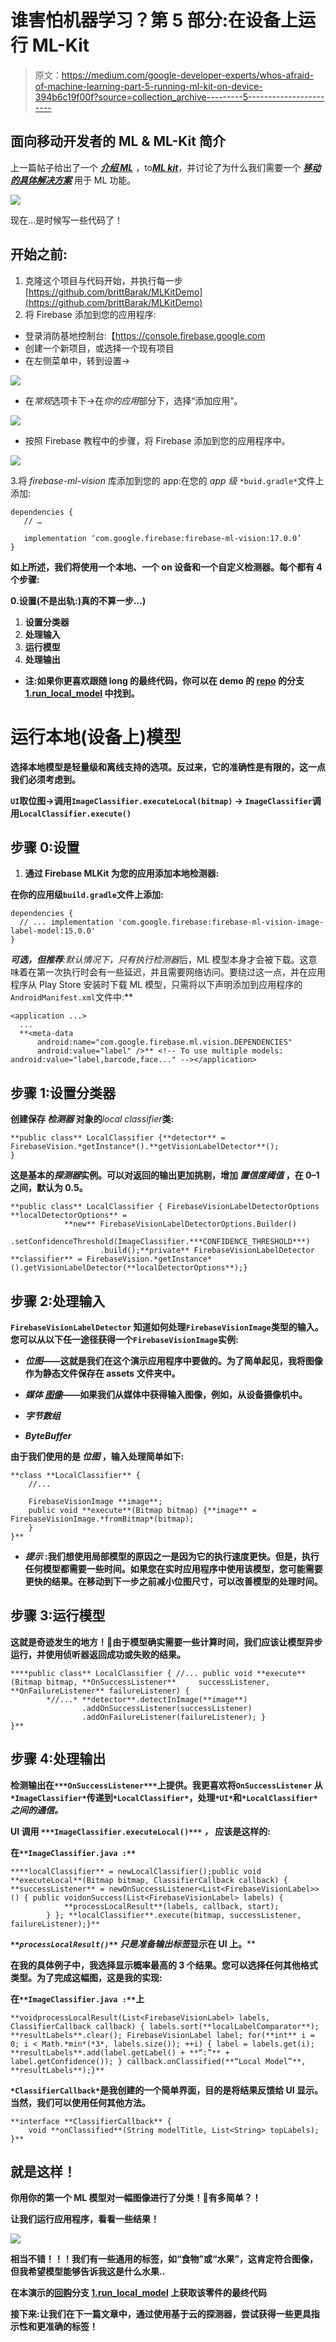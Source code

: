 # 谁害怕机器学习？第 5 部分:在设备上运行 ML-Kit

> 原文：<https://medium.com/google-developer-experts/whos-afraid-of-machine-learning-part-5-running-ml-kit-on-device-394b6c19f00f?source=collection_archive---------5----------------------->

## 面向移动开发者的 ML & ML-Kit 简介

上一篇帖子给出了一个 [***介绍 ML***](/google-developer-experts/https-medium-com-britt-barak-whos-afraid-of-ml-part1-e464264c3cf0) ，to[***ML kit***](/google-developer-experts/whos-afraid-of-machine-learning-part-4-going-mobile-ml-kit-why-how-200f245ef8f8)，并讨论了为什么我们需要一个 [***移动的具体解决方案***](/google-developer-experts/whos-afraid-of-machine-learning-part-4-going-mobile-ml-kit-why-how-200f245ef8f8) 用于 ML 功能。

![](img/83f93e67ce315008de73254724b90cfa.png)

现在…是时候写一些代码了！

## 开始之前:

1.  克隆这个项目与代码开始，并执行每一步[https://github.com/brittBarak/MLKitDemo](https://github.com/brittBarak/MLKitDemo)
2.  将 Firebase 添加到您的应用程序:

*   登录消防基地控制台:【https://console.firebase.google.com 
*   创建一个新项目，或选择一个现有项目
*   在左侧菜单中，转到设置→

![](img/9191cce3fbc4ef3016a4167894252dfe.png)

*   在*常规*选项卡下→在*你的应用*部分下，选择“添加应用”。

![](img/18f9dd3e7c69998add73d075abdf368b.png)

*   按照 Firebase 教程中的步骤，将 Firebase 添加到您的应用程序中。

![](img/c034bed205b49bda28ed61fcf35599bf.png)

3.将 *firebase-ml-vision* 库添加到您的 app:在您的 *app 级* `*buid.gradle*`文件上添加:

```
dependencies {
   // …

   implementation ‘com.google.firebase:firebase-ml-vision:17.0.0’
}
```

**如上所述，我们将使用一个本地、一个 on 设备和一个自定义检测器。每个都有 4 个步骤:**

**0.设置(不是出轨:)真的不算一步…)**

1.  **设置分类器**
2.  **处理输入**
3.  **运行模型**
4.  **处理输出**

*   ****注**:如果你更喜欢跟随 long 的最终代码，你可以在 demo 的 [repo](https://github.com/brittBarak/MLKitDemo) 的分支 [1.run_local_model](https://github.com/brittBarak/MLKitDemo/tree/1.run_local_model) 中找到。**

# **运行本地(设备上)模型**

**选择本地模型是轻量级和离线支持的选项。反过来，它的准确性是有限的，这一点我们必须考虑到。**

**`UI`取位图→调用`ImageClassifier.executeLocal(bitmap)` → `ImageClassifier`调用`LocalClassifier.execute()`**

## **步骤 0:设置**

1.  **通过 Firebase MLKit 为您的应用添加本地检测器:**

**在你的应用级`build.gradle`文件上添加:**

```
dependencies {
  // ... implementation 'com.google.firebase:firebase-ml-vision-image-label-model:15.0.0'
}
```

****可选，但推荐**:默认情况下，只有执行*检测器*后，ML 模型本身才会被下载。这意味着在第一次执行时会有一些延迟，并且需要网络访问。要绕过这一点，并在应用程序从 Play Store 安装时下载 ML 模型，只需将以下声明添加到应用程序的`AndroidManifest.xml`文件中:**

```
<application ...>
  ...
  **<meta-data
      android:name="com.google.firebase.ml.vision.DEPENDENCIES"
      android:value="label" />** <!-- To use multiple models: android:value="label,barcode,face..." --></application>
```

## **步骤 1:设置分类器**

**创建保存 ***检测器*** 对象的***local classifier***类:**

```
**public class** LocalClassifier {**detector** = FirebaseVision.*getInstance*().**getVisionLabelDetector**();
}
```

**这是基本的*探测器*实例。可以对返回的输出更加挑剔，增加 ***置信度阈值*** ，在 0–1 之间，默认为 0.5。**

```
**public class** LocalClassifier { FirebaseVisionLabelDetectorOptions **localDetectorOptions** =
            **new** FirebaseVisionLabelDetectorOptions.Builder()
                    .setConfidenceThreshold(ImageClassifier.***CONFIDENCE_THRESHOLD***)
                    .build();**private** FirebaseVisionLabelDetector **classifier** = FirebaseVision.*getInstance*().getVisionLabelDetector(**localDetectorOptions**);}
```

## **步骤 2:处理输入**

**`FirebaseVisionLabelDetector` 知道如何处理`FirebaseVisionImage`类型的输入。您可以从以下任一途径获得一个`FirebaseVisionImage`实例:**

*   *****位图***——这就是我们在这个演示应用程序中要做的。为了简单起见，我将图像作为静态文件保存在 assets 文件夹中。**

*   *******媒体*** [***图像***](https://developer.android.com/reference/android/media/Image.html)——如果我们从媒体中获得输入图像，例如，从设备摄像机中。****
*   *******字节数组*******
*   *******ByteBuffer*******

****由于我们使用的是 ***位图*** ，输入处理简单如下:****

```
**class **LocalClassifier** {
    //...

    FirebaseVisionImage **image**;
    public void **execute**(Bitmap bitmap) {**image** = FirebaseVisionImage.*fromBitmap*(bitmap);
    }
}**
```

*   *******提示*** :我们想使用局部模型的原因之一是因为它的执行速度更快。但是，执行任何模型都需要一些时间。如果您在实时应用程序中使用该模型，您可能需要更快的结果。**在移动到下一步**之前减小位图尺寸，可以改善模型的处理时间。****

## ****步骤 3:运行模型****

****这就是奇迹发生的地方！🔮由于模型确实需要一些计算时间，我们应该让模型异步运行，并使用侦听器返回成功或失败的结果。****

```
****public class** LocalClassifier { //... public void **execute**(Bitmap bitmap, **OnSuccessListener**     successListener, **OnFailureListener** failureListener) {
        *//...* **detector**.detectInImage(**image**)
                .addOnSuccessListener(successListener)
                .addOnFailureListener(failureListener); }
}**
```

## ****步骤 4:处理输出****

****检测输出在`***OnSuccessListener***`上提供。我更喜欢将`OnSuccessListener` 从`*ImageClassifier*`传递到`*LocalClassifier*`，处理`*UI*`和`*LocalClassifier*` *之间的通信。*****

****UI 调用 `***ImageClassifier.executeLocal()***` ***，*** 应该是这样的:****

****在`**ImageClassifier.java :**`****

```
****localClassifier** = newLocalClassifier();public void **executeLocal**(Bitmap bitmap, ClassifierCallback callback) { **successListener** = newOnSuccessListener<List<FirebaseVisionLabel>>() { public voidonSuccess(List<FirebaseVisionLabel> labels) {
            **processLocalResult**(labels, callback, start);
        } }; **localClassifier**.execute(bitmap, successListener, failureListener);}**
```

****`**processLocalResult()**` 只是准备输出*标签*显示在 UI 上。****

****在我的具体例子中，我选择显示概率最高的 3 个结果。您可以选择任何其他格式类型。为了完成这幅图，这是我的实现:****

****在`**ImageClassifier.java :**`上****

```
**voidprocessLocalResult(List<FirebaseVisionLabel> labels, ClassifierCallback callback) { labels.sort(**localLabelComparator**); **resultLabels**.clear(); FirebaseVisionLabel label; for(**int** i = 0; i < Math.*min*(*3*, labels.size()); ++i) { label = labels.get(i); **resultLabels**.add(label.getLabel() + **“:”** + label.getConfidence()); } callback.onClassified(**“Local Model”**, **resultLabels**);}**
```

****`*ClassifierCallback*`是我创建的一个简单界面，目的是将结果反馈给 UI 显示。当然，我们可以使用任何其他方法。****

```
**interface **ClassifierCallback** {
    void **onClassified**(String modelTitle, List<String> topLabels);
}**
```

## ****就是这样！****

****你用你的第一个 ML 模型对一幅图像进行了分类！🎉有多简单？！****

****让我们运行应用程序，看看一些结果！****

****![](img/f0f659b5056c0b54c33518aa96a2787a.png)****

****相当不错！！！我们有一些通用的标签，如“食物”或“水果”，这肯定符合图像，但我希望模型能够告诉我这是什么水果..****

****在本演示的[回购](https://github.com/brittBarak/MLKitDemo)分支 [1.run_local_model](https://github.com/brittBarak/MLKitDemo/tree/1.run_local_model) 上获取该零件的最终代码****

****接下来:让我们在下一篇文章中，通过使用基于云的探测器，尝试获得一些更具指示性和更准确的标签！****